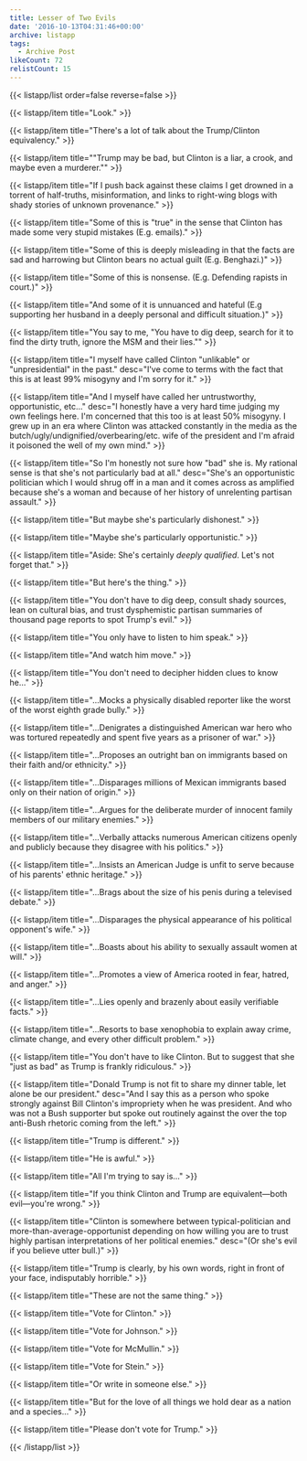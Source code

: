 ```yaml
---
title: Lesser of Two Evils
date: '2016-10-13T04:31:46+00:00'
archive: listapp
tags: 
  - Archive Post
likeCount: 72
relistCount: 15
---
```



{{< listapp/list order=false reverse=false >}}

   {{< listapp/item title="Look." >}}

   {{< listapp/item title="There's a lot of talk about the Trump/Clinton equivalency." >}}

   {{< listapp/item title="\"Trump may be bad, but Clinton is a liar, a crook, and maybe even a murderer.\"" >}}

   {{< listapp/item title="If I push back against these claims I get drowned in a torrent of half-truths, misinformation, and links to right-wing blogs with shady stories of unknown provenance." >}}

   {{< listapp/item title="Some of this is \"true\" in the sense that Clinton has made some very stupid mistakes (E.g. emails)." >}}

   {{< listapp/item title="Some of this is deeply misleading in that the facts are sad and harrowing but Clinton bears no actual guilt (E.g. Benghazi.)" >}}

   {{< listapp/item title="Some of this is nonsense. (E.g. Defending rapists in court.)" >}}

   {{< listapp/item title="And some of it is unnuanced and hateful (E.g supporting her husband in a deeply personal and difficult situation.)" >}}

   {{< listapp/item title="You say to me, \"You have to dig deep, search for it to find the dirty truth, ignore the MSM and their lies.\"" >}}

   {{< listapp/item title="I myself have called Clinton \"unlikable\" or \"unpresidential\" in the past."
      desc="I've come to terms with the fact that this is at least 99% misogyny and I'm sorry for it." >}}

   {{< listapp/item title="And I myself have called her untrustworthy, opportunistic, etc..."
      desc="I honestly have a very hard time judging my own feelings here. I'm concerned that this too is at least 50% misogyny. I grew up in an era where Clinton was attacked constantly in the media as the butch/ugly/undignified/overbearing/etc. wife of the president and I'm afraid it poisoned the well of my own mind." >}}

   {{< listapp/item title="So I'm honestly not sure how \"bad\" she is. My rational sense is that she's not particularly bad at all."
      desc="She's an opportunistic politician which I would shrug off in a man and it comes across as amplified because she's a woman and because of her history of unrelenting partisan assault." >}}

   {{< listapp/item title="But maybe she's particularly dishonest." >}}

   {{< listapp/item title="Maybe she's particularly opportunistic." >}}

   {{< listapp/item title="Aside: She's certainly *deeply qualified*. Let's not forget that." >}}

   {{< listapp/item title="But here's the thing." >}}

   {{< listapp/item title="You don't have to dig deep, consult shady sources, lean on cultural bias, and trust dysphemistic partisan summaries of thousand page reports to spot Trump's evil." >}}

   {{< listapp/item title="You only have to listen to him speak." >}}

   {{< listapp/item title="And watch him move." >}}

   {{< listapp/item title="You don't need to decipher hidden clues to know he..." >}}

   {{< listapp/item title="...Mocks a physically disabled reporter like the worst of the worst eighth grade bully." >}}

   {{< listapp/item title="...Denigrates a distinguished American war hero who was tortured repeatedly and spent five years as a prisoner of war." >}}

   {{< listapp/item title="...Proposes an outright ban on immigrants based on their faith and/or ethnicity." >}}

   {{< listapp/item title="...Disparages millions of Mexican immigrants based only on their nation of origin." >}}

   {{< listapp/item title="...Argues for the deliberate murder of innocent family members of our military enemies." >}}

   {{< listapp/item title="...Verbally attacks numerous American citizens openly and publicly because they disagree with his politics." >}}

   {{< listapp/item title="...Insists an American Judge is unfit to serve because of his parents' ethnic heritage." >}}

   {{< listapp/item title="...Brags about the size of his penis during a televised debate." >}}

   {{< listapp/item title="...Disparages the physical appearance of his political opponent's wife." >}}

   {{< listapp/item title="...Boasts about his ability to sexually assault women at will." >}}

   {{< listapp/item title="...Promotes a view of America rooted in fear, hatred, and anger." >}}

   {{< listapp/item title="...Lies openly and brazenly about easily verifiable facts." >}}

   {{< listapp/item title="...Resorts to base xenophobia to explain away crime, climate change, and every other difficult problem." >}}

   {{< listapp/item title="You don't have to like Clinton. But to suggest that she \"just as bad\" as Trump is frankly ridiculous." >}}

   {{< listapp/item title="Donald Trump is not fit to share my dinner table, let alone be our president."
      desc="And I say this as a person who spoke strongly against Bill Clinton's impropriety when he was president. And who was not a Bush supporter but spoke out routinely against the over the top anti-Bush rhetoric coming from the left." >}}

   {{< listapp/item title="Trump is different." >}}

   {{< listapp/item title="He is awful." >}}

   {{< listapp/item title="All I'm trying to say is..." >}}

   {{< listapp/item title="If you think Clinton and Trump are equivalent—both evil—you're wrong." >}}

   {{< listapp/item title="Clinton is somewhere between typical-politician and more-than-average-opportunist depending on how willing you are to trust highly partisan interpretations of her political enemies."
      desc="(Or she's evil if you believe utter bull.)" >}}

   {{< listapp/item title="Trump is clearly, by his own words, right in front of your face, indisputably horrible." >}}

   {{< listapp/item title="These are not the same thing." >}}

   {{< listapp/item title="Vote for Clinton." >}}

   {{< listapp/item title="Vote for Johnson." >}}

   {{< listapp/item title="Vote for McMullin." >}}

   {{< listapp/item title="Vote for Stein." >}}

   {{< listapp/item title="Or write in someone else." >}}

   {{< listapp/item title="But for the love of all things we hold dear as a nation and a species..." >}}

   {{< listapp/item title="Please don't vote for Trump." >}}

{{< /listapp/list >}}
